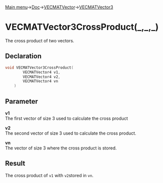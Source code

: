 [Main menu](../../../../Readme.md)->[Doc](../../../VECMATKit.md)->[VECMATVector](../../VECMATVector.md)->[VECMATVector3](../../VECMATVector3.md)

# VECMATVector3CrossProduct(\_,\_,\_)
The cross product of two vectors.

## **Declaration**
```C
void VECMATVector3CrossProduct(
        VECMATVector4 v1,
        VECMATVector4 v2,
        VECMATVector4 vn
    )
```


## **Parameter**
**v1**\
The first vector of size 3 used to calculate the cross product

**v2**\
The second vector of size 3 used to calculate the cross product.

**vn**\
The vector of size 3 where the cross product is stored.

## **Result**
The cross product of `v1` with `v2`stored in `vn`.
